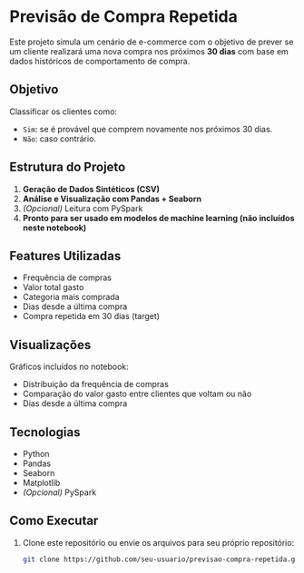 # Previsão de Compra Repetida

Este projeto simula um cenário de e-commerce com o objetivo de prever se um cliente realizará uma nova compra nos próximos **30 dias** com base em dados históricos de comportamento de compra.

## Objetivo

Classificar os clientes como:
- `Sim`: se é provável que comprem novamente nos próximos 30 dias.
- `Não`: caso contrário.

## Estrutura do Projeto

1. **Geração de Dados Sintéticos (CSV)**
2. **Análise e Visualização com Pandas + Seaborn**
3. *(Opcional)* Leitura com PySpark
4. **Pronto para ser usado em modelos de machine learning (não incluídos neste notebook)**

## Features Utilizadas

- Frequência de compras
- Valor total gasto
- Categoria mais comprada
- Dias desde a última compra
- Compra repetida em 30 dias (target)

## Visualizações

Gráficos incluídos no notebook:
- Distribuição da frequência de compras
- Comparação do valor gasto entre clientes que voltam ou não
- Dias desde a última compra

## Tecnologias

- Python
- Pandas
- Seaborn
- Matplotlib
- *(Opcional)* PySpark

## Como Executar

1. Clone este repositório ou envie os arquivos para seu próprio repositório:
   ```bash
   git clone https://github.com/seu-usuario/previsao-compra-repetida.git
